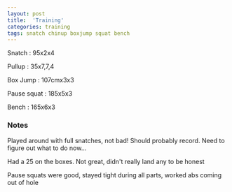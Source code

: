 ```yaml
---
layout: post
title:  'Training'
categories: training
tags: snatch chinup boxjump squat bench
---
```


Snatch  : 95x2x4

Pullup  : 35x7,7,4

Box Jump   :   107cmx3x3

Pause squat :   185x5x3

Bench     :  165x6x3

### Notes

Played around with full snatches, not bad! Should probably record. Need to figure out what to do now...

Had a 25 on the boxes. Not great, didn't really land any to be honest

Pause squats were good, stayed tight during all parts, worked abs coming out of hole
